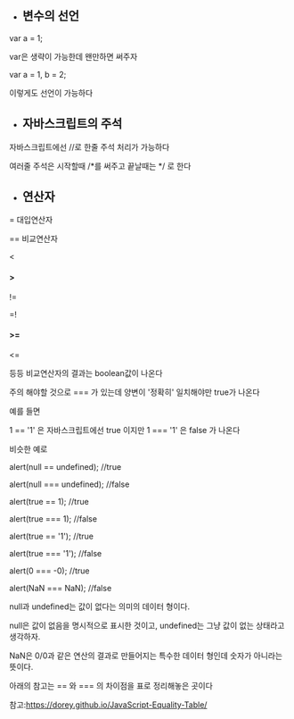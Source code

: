 - ## 변수의 선언

var a = 1;

var은 생략이 가능한데 왠만하면 써주자

var a = 1, b = 2;

이렇게도 선언이 가능하다

- ## 자바스크립트의 주석

자바스크립트에선 //로 한줄 주석 처리가 가능하다

여러줄 주석은 시작할때 /*를 써주고 끝날때는 */ 로 한다

- ## 연산자

= 대입연산자

== 비교연산자

<

#### >

!=

=!

#### >=

<=

등등
비교연산자의 결과는 boolean값이 나온다

주의 해야할 것으로 === 가 있는데 양변이 '정확히' 일치해야만 true가 나온다

예를 들면

1 == '1' 은 자바스크립트에선 true 이지만
1 === '1' 은 false 가 나온다

비슷한 예로

alert(null == undefined);       //true

alert(null === undefined);      //false

alert(true == 1);               //true

alert(true === 1);              //false

alert(true == '1');             //true

alert(true === '1');            //false
 
alert(0 === -0);                //true

alert(NaN === NaN);             //false

null과 undefined는 값이 없다는 의미의 데이터 형이다. 

null은 값이 없음을 명시적으로 표시한 것이고, undefined는 그냥 값이 없는 상태라고 생각하자.

NaN은 0/0과 같은 연산의 결과로 만들어지는 특수한 데이터 형인데 숫자가 아니라는 뜻이다.

아래의 참고는 == 와 === 의 차이점을 표로 정리해놓은 곳이다

참고:https://dorey.github.io/JavaScript-Equality-Table/